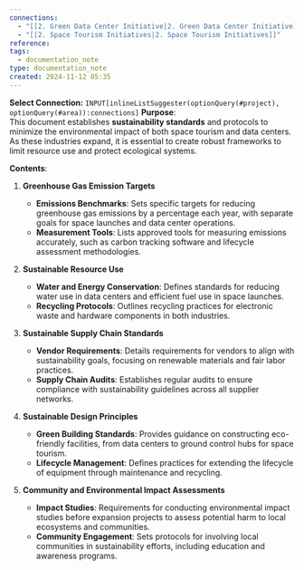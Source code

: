```yaml
---
connections:
  - "[[2. Green Data Center Initiative|2. Green Data Center Initiative]]"
  - "[[2. Space Tourism Initiatives|2. Space Tourism Initiatives]]"
reference: 
tags:
  - documentation_note
type: documentation_note
created: 2024-11-12 05:35
---
```

**Select Connection:** `INPUT[inlineListSuggester(optionQuery(#project), optionQuery(#area)):connections]` 
**Purpose**:  
This document establishes **sustainability standards** and protocols to minimize the environmental impact of both space tourism and data centers. As these industries expand, it is essential to create robust frameworks to limit resource use and protect ecological systems.

**Contents**:

1. **Greenhouse Gas Emission Targets**
    
    - **Emissions Benchmarks**: Sets specific targets for reducing greenhouse gas emissions by a percentage each year, with separate goals for space launches and data center operations.
    - **Measurement Tools**: Lists approved tools for measuring emissions accurately, such as carbon tracking software and lifecycle assessment methodologies.
2. **Sustainable Resource Use**
    
    - **Water and Energy Conservation**: Defines standards for reducing water use in data centers and efficient fuel use in space launches.
    - **Recycling Protocols**: Outlines recycling practices for electronic waste and hardware components in both industries.
3. **Sustainable Supply Chain Standards**
    
    - **Vendor Requirements**: Details requirements for vendors to align with sustainability goals, focusing on renewable materials and fair labor practices.
    - **Supply Chain Audits**: Establishes regular audits to ensure compliance with sustainability guidelines across all supplier networks.
4. **Sustainable Design Principles**
    
    - **Green Building Standards**: Provides guidance on constructing eco-friendly facilities, from data centers to ground control hubs for space tourism.
    - **Lifecycle Management**: Defines practices for extending the lifecycle of equipment through maintenance and recycling.
5. **Community and Environmental Impact Assessments**
    
    - **Impact Studies**: Requirements for conducting environmental impact studies before expansion projects to assess potential harm to local ecosystems and communities.
    - **Community Engagement**: Sets protocols for involving local communities in sustainability efforts, including education and awareness programs.